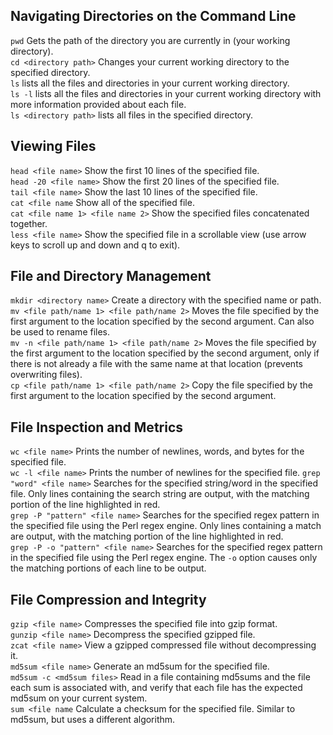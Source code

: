 ## Navigating Directories on the Command Line

`pwd` Gets the path of the directory you are currently in (your working directory).  
`cd <directory path>` Changes your current working directory to the specified directory.  
`ls` lists all the files and directories in your current working directory.  
`ls -l` lists all the files and directories in your current working directory with more information provided about each file.  
`ls <directory path>` lists all files in the specified directory.  

## Viewing Files

`head <file name>` Show the first 10 lines of the specified file.  
`head -20 <file name>` Show the first 20 lines of the specified file.  
`tail <file name>` Show the last 10 lines of the specified file.  
`cat <file name` Show all of the specified file.  
`cat <file name 1> <file name 2>` Show the specified files concatenated together.  
`less <file name>` Show the specified file in a scrollable view (use arrow keys to scroll up and down and q to exit).  

## File and Directory Management

`mkdir <directory name>` Create a directory with the specified name or path.  
`mv <file path/name 1> <file path/name 2>` Moves the file specified by the first argument to the location specified by the second argument. Can also be used to rename files.  
`mv -n <file path/name 1> <file path/name 2>` Moves the file specified by the first argument to the location specified by the second argument, only if there is not already a file with the same name at that location (prevents overwriting files).  
`cp <file path/name 1> <file path/name 2>` Copy the file specified by the first argument to the location specified by the second argument.

## File Inspection and Metrics

`wc <file name>` Prints the number of newlines, words, and bytes for the specified file.  
`wc -l <file name>` Prints the number of newlines for the specified file.
`grep "word" <file name>` Searches for the specified string/word in the specified file. Only lines containing the search string are output, with the matching portion of the line highlighted in red.  
`grep -P "pattern" <file name>` Searches for the specified regex pattern in the specified file using the Perl regex engine. Only lines containing a match are output, with the matching portion of the line highlighted in red.  
`grep -P -o "pattern" <file name>` Searches for the specified regex pattern in the specified file using the Perl regex engine. The `-o` option causes only the matching portions of each line to be output.

## File Compression and Integrity

`gzip <file name>` Compresses the specified file into gzip format.  
`gunzip <file name>` Decompress the specified gzipped file.  
`zcat <file name>` View a gzipped compressed file without decompressing it.  
`md5sum <file name>` Generate an md5sum for the specified file.  
`md5sum -c <md5sum files>` Read in a file containing md5sums and the file each sum is associated with, and verify that each file has the expected md5sum on your current system.  
`sum <file name` Calculate a checksum for the specified file. Similar to md5sum, but uses a different algorithm.
